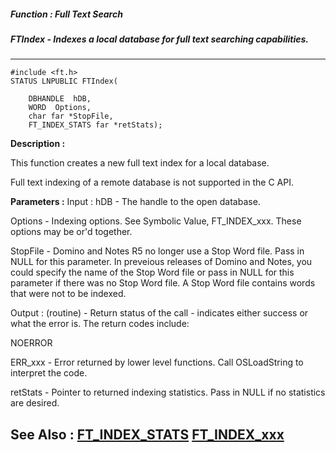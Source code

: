 ##### Function : Full Text Search
##### FTIndex - Indexes a local database for full text searching capabilities.
---
```
#include <ft.h>
STATUS LNPUBLIC FTIndex(

	DBHANDLE  hDB,
	WORD  Options,
	char far *StopFile,
	FT_INDEX_STATS far *retStats);
```
**Description :**

This function creates a new full text index for a local database.  

Full text indexing of a remote database is not supported in the C API.

**Parameters :**
Input :
hDB  -  The handle to the open database.

Options  -  Indexing options.  See Symbolic Value, FT_INDEX_xxx.  These options may be or'd together.

StopFile  -  Domino and Notes R5 no longer use a Stop Word file.  Pass in NULL for this parameter.  In preveious releases of Domino and Notes, you could specify the name of the Stop Word file or pass in NULL for this parameter if there was no Stop Word file.  A Stop Word file contains words that were not to be indexed.  

Output :
(routine)  -    Return status of the call - indicates either success or what the error is. The return codes include:

NOERROR

ERR_xxx - Error returned by lower level functions. Call OSLoadString to interpret the code.


retStats  -  Pointer to returned indexing statistics.  Pass in NULL if no statistics are desired.


**See Also :**
[FT_INDEX_STATS](/reference/Data/FT_INDEX_STATS)
[FT_INDEX_xxx](/reference/Symb/FT_INDEX_xxx)
---
